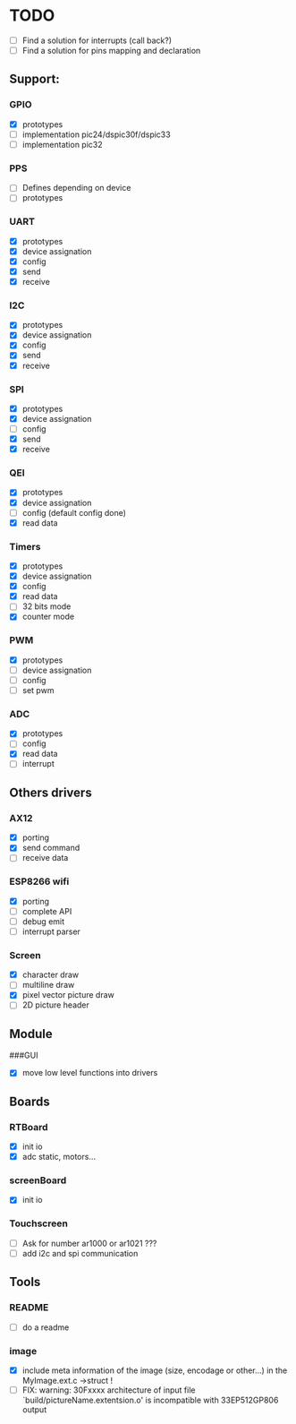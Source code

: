 # TODO

- [ ] Find a solution for interrupts (call back?)
- [ ] Find a solution for pins mapping and declaration

## Support:
### GPIO
- [x] prototypes
- [ ] implementation pic24/dspic30f/dspic33
- [ ] implementation pic32

### PPS
- [ ] Defines depending on device
- [ ] prototypes

### UART
- [x] prototypes
- [x] device assignation
- [x] config
- [x] send
- [x] receive

### I2C
- [x] prototypes
- [x] device assignation
- [x] config
- [x] send
- [x] receive

### SPI
- [x] prototypes
- [x] device assignation
- [ ] config
- [x] send
- [x] receive

### QEI
- [x] prototypes
- [x] device assignation
- [ ] config (default config done)
- [x] read data

### Timers
- [x] prototypes
- [x] device assignation
- [x] config
- [x] read data
- [ ] 32 bits mode
- [x] counter mode

### PWM
- [x] prototypes
- [ ] device assignation
- [ ] config
- [ ] set pwm

### ADC
- [x] prototypes
- [ ] config
- [x] read data
- [ ] interrupt

## Others drivers
### AX12
- [x] porting
- [x] send command
- [ ] receive data

### ESP8266 wifi
- [x] porting
- [ ] complete API
- [ ] debug emit
- [ ] interrupt parser

### Screen
- [x] character draw
- [ ] multiline draw
- [x] pixel vector picture draw
- [ ] 2D picture header

## Module
###GUI
- [x] move low level functions into drivers

## Boards
### RTBoard
- [x] init io
- [x] adc static, motors...

### screenBoard
- [x] init io

### Touchscreen
- [ ] Ask for number ar1000 or ar1021 ???
- [ ] add i2c and spi communication

## Tools
### README
 - [ ] do a readme

### image
- [x] include meta information of the image (size, encodage or other...) in the MyImage.ext.c ->struct !
- [ ] FIX: warning: 30Fxxxx architecture of input file `build/pictureName.extentsion.o' is incompatible with 33EP512GP806 output

